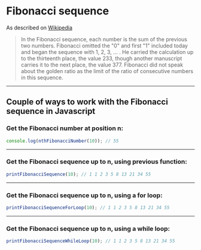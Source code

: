 # Fibonacci sequence
As described on [Wikipedia](https://en.wikipedia.org/wiki/Fibonacci) 


>In the Fibonacci sequence, each number is the sum of the previous two numbers. Fibonacci omitted the "0" and first "1" included today and began the sequence with 1, 2, 3, ... . He carried the calculation up to the thirteenth place, the value 233, though another manuscript carries it to the next place, the value 377. Fibonacci did not speak about the golden ratio as the limit of the ratio of consecutive numbers in this sequence.

---

## Couple of ways to work with the Fibonacci sequence in Javascript

### Get the Fibonacci number at position n: 

```javascript
console.log(nthFibonacciNumber(10)); // 55
```
---
### Get the Fibonacci sequence up to n, using previous function: 

```javascript
printFibonacciSequence(10); // 1 1 2 3 5 8 13 21 34 55
```
---
### Get the Fibonacci sequence up to n, using a for loop: 

```javascript
printFibonacciSequenceForLoop(10); // 1 1 2 3 5 8 13 21 34 55
```
---
### Get the Fibonacci sequence up to n, using a while loop: 

```javascript
printFibonacciSequenceWhileLoop(10); // 1 1 2 3 5 8 13 21 34 55
```
